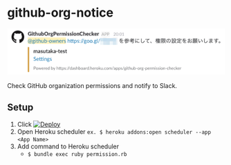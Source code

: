 # github-org-notice

![Slack message](images/slack-message.png)

Check GitHub organization permissions and notify to Slack.

## Setup

1. Click [![Deploy](https://www.herokucdn.com/deploy/button.svg)](https://heroku.com/deploy)
1. Open Heroku scheduler `ex. $ heroku addons:open scheduler --app <App Name>`
1. Add command to Heroku scheduler
   * `$ bundle exec ruby permission.rb`
